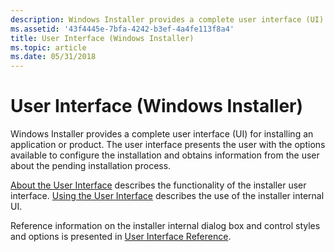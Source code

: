 ```yaml
---
description: Windows Installer provides a complete user interface (UI) for installing an application or product.
ms.assetid: '43f4445e-7bfa-4242-b3ef-4a4fe113f8a4'
title: User Interface (Windows Installer)
ms.topic: article
ms.date: 05/31/2018
---
```


# User Interface (Windows Installer)

Windows Installer provides a complete user interface (UI) for installing an application or product. The user interface presents the user with the options available to configure the installation and obtains information from the user about the pending installation process.

[About the User Interface](about-the-user-interface.md) describes the functionality of the installer user interface. [Using the User Interface](using-the-user-interface.md) describes the use of the installer internal UI.

Reference information on the installer internal dialog box and control styles and options is presented in [User Interface Reference](user-interface-reference.md).

 

 



